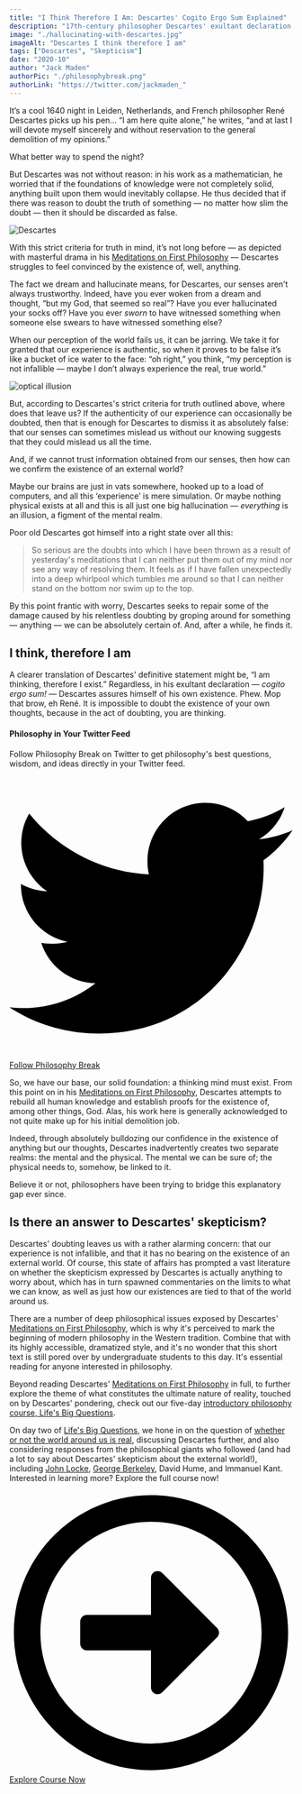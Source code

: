 ```yaml
---
title: "I Think Therefore I Am: Descartes' Cogito Ergo Sum Explained"
description: "17th-century philosopher Descartes' exultant declaration — “I think, therefore I am” — is his defining philosophical statement. This article explores its meaning, significance, and how it altered the course of philosophy forever."
image: "./hallucinating-with-descartes.jpg"
imageAlt: "Descartes I think therefore I am"
tags: ["Descartes", "Skepticism"]
date: "2020-10"
author: "Jack Maden"
authorPic: "./philosophybreak.png"
authorLink: "https://twitter.com/jackmaden_"
---
```


<span class="big-letter">I</span>t’s a cool 1640 night in Leiden, Netherlands, and French philosopher René Descartes picks up his pen…⁣ “I am here quite alone,” he writes, “and at last I will devote myself sincerely and without reservation to the general demolition of my opinions.”⁣

What better way to spend the night?

But Descartes was not without reason: in his work as a mathematician, he worried that if the foundations of knowledge were not completely solid, anything built upon them would inevitably collapse. He thus decided that if there was reason to doubt the truth of something — no matter how slim the doubt — then it should be discarded as false.⁣

![Descartes](./descartes.jpg "René Descartes, meaning business.")

With this strict criteria for truth in mind, it’s not long before — as depicted with masterful drama in his [Meditations on First Philosophy](http://www.amazon.com/gp/product/1107665736/ref=as_li_tl?ie=UTF8&tag=philosophybre-20&camp=1789&creative=9325&linkCode=as2&creativeASIN=1107665736&linkId=60e77f9fd4ff3c655b9bed5f1eac5124) — Descartes struggles to feel convinced by the existence of, well, anything.

The fact we dream and hallucinate means, for Descartes, our senses aren’t always trustworthy. Indeed, have you ever woken from a dream and thought, “but my God, that seemed so real”? Have you ever hallucinated your socks off? Have you ever _sworn_ to have witnessed something when someone else swears to have witnessed something else?

When our perception of the world fails us, it can be jarring. We take it for granted that our experience is authentic, so when it proves to be false it’s like a bucket of ice water to the face: “oh right,” you think, “my perception is not infallible — maybe I don’t always experience the real, true world.”

![optical illusion](./descartes-optical.jpg "Are the dots above black or white? Optical illusions reveal just how easily our brains can be tricked or misled by everyday patterns.")

But, according to Descartes's strict criteria for truth outlined above, where does that leave us? If the authenticity of our experience can occasionally be doubted, then that is enough for Descartes to dismiss it as absolutely false: that our senses can sometimes mislead us without our knowing suggests that they could mislead us all the time.

And, if we cannot trust information obtained from our senses, then how can we confirm the existence of an external world?

Maybe our brains are just in vats somewhere, hooked up to a load of computers, and all this ‘experience’ is mere simulation. Or maybe nothing physical exists at all and this is all just one big hallucination — _everything_ is an illusion, a figment of the mental realm.

Poor old Descartes got himself into a right state over all this:

>So serious are the doubts into which I have been thrown as a result of yesterday's meditations that I can neither put them out of my mind nor see any way of resolving them. It feels as if I have fallen unexpectedly into a deep whirlpool which tumbles me around so that I can neither stand on the bottom nor swim up to the top.

By this point frantic with worry, Descartes seeks to repair some of the damage caused by his relentless doubting by groping around for something — anything — we can be absolutely certain of. And, after a while, he finds it.

## I think, therefore I am

<span class="big-letter">A</span> clearer translation of Descartes' definitive statement might be, “I am thinking, therefore I exist.” Regardless, in his exultant declaration — _cogito ergo sum!_ — Descartes assures himself of his own existence. Phew. Mop that brow, eh René. It is impossible to doubt the existence of your own thoughts, because in the act of doubting, you are thinking.

<div class="course-promo text-center">
    <h4>Philosophy in Your Twitter Feed</h4>
    <p class="small-grey-font">Follow Philosophy Break on Twitter to get philosophy's best questions, wisdom, and ideas directly in your Twitter feed.</p>
    <a target="_blank" rel="noopener noreferrer" class="button secondary" href="https://twitter.com/philosophybreak"><svg xmlns="http://www.w3.org/2000/svg" viewBox="0 0 512 512"><path d="M459.37 151.716c.325 4.548.325 9.097.325 13.645 0 138.72-105.583 298.558-298.558 298.558-59.452 0-114.68-17.219-161.137-47.106 8.447.974 16.568 1.299 25.34 1.299 49.055 0 94.213-16.568 130.274-44.832-46.132-.975-84.792-31.188-98.112-72.772 6.498.974 12.995 1.624 19.818 1.624 9.421 0 18.843-1.3 27.614-3.573-48.081-9.747-84.143-51.98-84.143-102.985v-1.299c13.969 7.797 30.214 12.67 47.431 13.319-28.264-18.843-46.781-51.005-46.781-87.391 0-19.492 5.197-37.36 14.294-52.954 51.655 63.675 129.3 105.258 216.365 109.807-1.624-7.797-2.599-15.918-2.599-24.04 0-57.828 46.782-104.934 104.934-104.934 30.213 0 57.502 12.67 76.67 33.137 23.715-4.548 46.456-13.32 66.599-25.34-7.798 24.366-24.366 44.833-46.132 57.827 21.117-2.273 41.584-8.122 60.426-16.243-14.292 20.791-32.161 39.308-52.628 54.253z"/></svg>Follow Philosophy Break</a>
</div>

So, we have our base, our solid foundation: a thinking mind must exist. From this point on in his [Meditations on First Philosophy](http://www.amazon.com/gp/product/1107665736/ref=as_li_tl?ie=UTF8&tag=philosophybre-20&camp=1789&creative=9325&linkCode=as2&creativeASIN=1107665736&linkId=60e77f9fd4ff3c655b9bed5f1eac5124), Descartes attempts to rebuild all human knowledge and establish proofs for the existence of, among other things, God. Alas, his work here is generally acknowledged to not quite make up for his initial demolition job.

Indeed, through absolutely bulldozing our confidence in the existence of anything but our thoughts, Descartes inadvertently creates two separate realms: the mental and the physical. The mental we can be sure of; the physical needs to, somehow, be linked to it.

Believe it or not, philosophers have been trying to bridge this explanatory gap ever since.

## Is there an answer to Descartes' skepticism?

<span class="big-letter">D</span>escartes' doubting leaves us with a rather alarming concern: that our experience is not infallible, and that it has no bearing on the existence of an external world. Of course, this state of affairs has prompted a vast literature on whether the skepticism expressed by Descartes is actually anything to worry about, which has in turn spawned commentaries on the limits to what we can know, as well as just how our existences are tied to that of the world around us.

There are a number of deep philosophical issues exposed by Descartes' [Meditations on First Philosophy](http://www.amazon.com/gp/product/1107665736/ref=as_li_tl?ie=UTF8&tag=philosophybre-20&camp=1789&creative=9325&linkCode=as2&creativeASIN=1107665736&linkId=60e77f9fd4ff3c655b9bed5f1eac5124), which is why it's perceived to mark the beginning of modern philosophy in the Western tradition. Combine that with its highly accessible, dramatized style, and it's no wonder that this short text is still pored over by undergraduate students to this day. It's essential reading for anyone interested in philosophy.

Beyond reading Descartes' [Meditations on First Philosophy](http://www.amazon.com/gp/product/1107665736/ref=as_li_tl?ie=UTF8&tag=philosophybre-20&camp=1789&creative=9325&linkCode=as2&creativeASIN=1107665736&linkId=60e77f9fd4ff3c655b9bed5f1eac5124) in full, to further explore the theme of what constitutes the ultimate nature of reality, touched on by Descartes' pondering, check out our five-day [introductory philosophy course, Life's Big Questions](/lifes-big-questions/). 

On day two of [Life's Big Questions](/lifes-big-questions/), we hone in on the question of [whether or not the world around us is real](/articles/is-the-world-around-us-real/), discussing Descartes further, and also considering responses from the philosophical giants who followed (and had a lot to say about Descartes' skepticism about the external world!), including [John Locke](/articles/john-lockes-empiricism-why-we-are-all-tabula-rasas-blank-slates/), [George Berkeley](/articles/george-berkeley-subjective-idealism-the-world-is-in-our-minds/), David Hume, and Immanuel Kant. Interested in learning more? Explore the full course now!

<div class="text-center"><a class="primary button" href="/lifes-big-questions/"><svg xmlns="http://www.w3.org/2000/svg" viewBox="0 0 512 512"><path d="M504 256C504 119 393 8 256 8S8 119 8 256s111 248 248 248 248-111 248-248zm-448 0c0-110.5 89.5-200 200-200s200 89.5 200 200-89.5 200-200 200S56 366.5 56 256zm72 20v-40c0-6.6 5.4-12 12-12h116v-67c0-10.7 12.9-16 20.5-8.5l99 99c4.7 4.7 4.7 12.3 0 17l-99 99c-7.6 7.6-20.5 2.2-20.5-8.5v-67H140c-6.6 0-12-5.4-12-12z"/></svg>Explore Course Now</a></div>